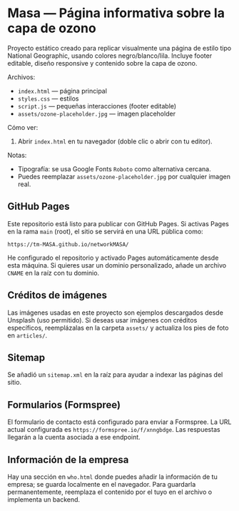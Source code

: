 # Masa — Página informativa sobre la capa de ozono

Proyecto estático creado para replicar visualmente una página de estilo tipo National Geographic, usando colores negro/blanco/lila. Incluye footer editable, diseño responsive y contenido sobre la capa de ozono.

Archivos:
- `index.html` — página principal
- `styles.css` — estilos
- `script.js` — pequeñas interacciones (footer editable)
- `assets/ozone-placeholder.jpg` — imagen placeholder

Cómo ver:
1. Abrir `index.html` en tu navegador (doble clic o abrir con tu editor).

Notas:
- Tipografía: se usa Google Fonts `Roboto` como alternativa cercana.
- Puedes reemplazar `assets/ozone-placeholder.jpg` por cualquier imagen real.

GitHub Pages
---------------
Este repositorio está listo para publicar con GitHub Pages. Si activas Pages en la rama `main` (root), el sitio se servirá en una URL pública como:

	https://tm-MASA.github.io/networkMASA/

He configurado el repositorio y activado Pages automáticamente desde esta máquina. Si quieres usar un dominio personalizado, añade un archivo `CNAME` en la raíz con tu dominio.

Créditos de imágenes
-------------------
Las imágenes usadas en este proyecto son ejemplos descargados desde Unsplash (uso permitido). Si deseas usar imágenes con créditos específicos, reemplázalas en la carpeta `assets/` y actualiza los pies de foto en `articles/`.

Sitemap
-------
Se añadió un `sitemap.xml` en la raíz para ayudar a indexar las páginas del sitio.

Formularios (Formspree)
-----------------------
El formulario de contacto está configurado para enviar a Formspree. La URL actual configurada es `https://formspree.io/f/xnngbdge`. Las respuestas llegarán a la cuenta asociada a ese endpoint.

Información de la empresa
------------------------
Hay una sección en `who.html` donde puedes añadir la información de tu empresa; se guarda localmente en el navegador. Para guardarla permanentemente, reemplaza el contenido por el tuyo en el archivo o implementa un backend.
